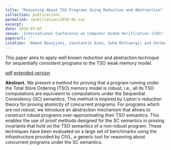 ```yaml
---
title: "Reasoning About TSO Programs Using Reduction and Abstraction"
collection: publications
permalink: /publication/2018-01-cav
excerpt: 
date: 2018-07-07
venue: 'International Conference on Computer Aided Verification (CAV)'
paperurl: ''
citation: 'Ahmed Bouajjani, Constantin Enea, Suha Mutluergil and Serdar Tasiran. &quot;Reasoning About TSO Programs Using Reduction and Abstraction.&quot; <i>In Proceedings of the 29<sup>th</sup> International Conference on Computer Aided Verification (CAV)</i>, 2018.'
---
```


This paper aims to apply well known reduction and abstraction technique for sequentially consistent programs to the TSO weak memory model.

[pdf](http://suhaorhun.github.io/files/cav18.pdf) [extended version](https://arxiv.org/pdf/1804.05196.pdf)

**Abstract.** We present a method for proving that a program running under the Total Store Ordering (TSO) memory model is robust, i.e., all its TSO computations are equivalent to computations under the Sequential Consistency (SC) semantics. This method is inspired by Lipton's reduction theory for proving atomicity of concurrent programs. For programs which are not robust, we introduce an abstraction mechanism that allows to construct robust programs over-approximating their TSO semantics. This enables the use of proof methods designed for the SC semantics in proving invariants that hold on the TSO semantics of a non-robust program. These techniques have been evaluated on a large set of benchmarks using the infrastructure provided by CIVL, a generic tool for reasoning about concurrent programs under the SC semantics.
